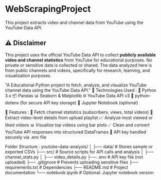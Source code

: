 # WebScrapingProject
This project extracts video and channel data from YouTube using the YouTube Data API.


## ⚠️ Disclaimer

This project uses the official YouTube Data API to collect **publicly available video and channel statistics** from YouTube for educational purposes. No private or sensitive data is collected or shared.
The data analyzed here is from public channels and videos, specifically for research, learning, and visualization purposes.


"A Educational Python project to fetch, analyze, and visualize YouTube channel data using the YouTube Data API."
🧰 Technologies Used :
🐍 Python 3.x
📦 Pandas
📊 Seaborn & Matplotlib
🌐 YouTube Data API v3
🔐 python-dotenv (for secure API key storage)
🧪 Jupyter Notebook (optional)


🚀 Features :
📡 Fetch channel statistics (subscribers, views, total videos)
🎥 Extract video-level details from upload playlist
📈 Analyze most viewed or liked videos
📊 Visualize top videos using bar plots
✅ Clean and convert YouTube API responses into structured DataFrames
🔐 API key handled securely via .env file

Folder Structure :
youtube-data-analysis/
│
├── data/                       # Stores sample or exported CSVs
├── src/                        # Source scripts for API calls and analysis
│   ├── channel_stats.py
│   ├── video_details.py
├── .env                        # API key file (not uploaded)
├── .gitignore                  # Prevents uploading sensitive files
├── requirements.txt            # Dependencies
├── README.md                   # Project documentation
└── notebook.ipynb              # Optional: Jupyter notebook version




